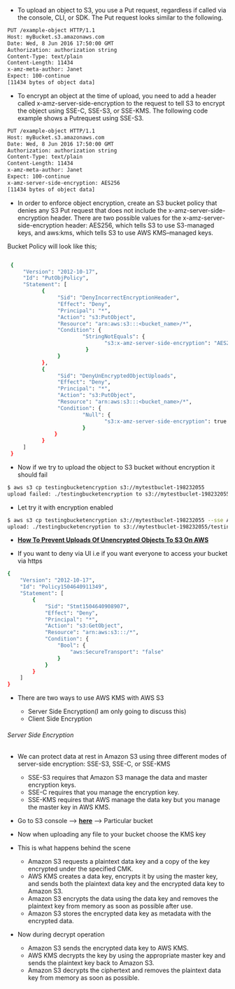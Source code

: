 * To upload an object to S3, you use a Put request, regardless if called via the console, CLI, or SDK. The Put request looks similar to the following.

```sh
PUT /example-object HTTP/1.1
Host: myBucket.s3.amazonaws.com
Date: Wed, 8 Jun 2016 17:50:00 GMT
Authorization: authorization string
Content-Type: text/plain
Content-Length: 11434
x-amz-meta-author: Janet
Expect: 100-continue
[11434 bytes of object data]
```

* To encrypt an object at the time of upload, you need to add a header called x-amz-server-side-encryption to the request to tell S3 to encrypt the object using SSE-C, SSE-S3, or SSE-KMS. The following code example shows a Putrequest using SSE-S3.

```sh
PUT /example-object HTTP/1.1
Host: myBucket.s3.amazonaws.com
Date: Wed, 8 Jun 2016 17:50:00 GMT
Authorization: authorization string  
Content-Type: text/plain
Content-Length: 11434
x-amz-meta-author: Janet
Expect: 100-continue
x-amz-server-side-encryption: AES256
[11434 bytes of object data]
```

* In order to enforce object encryption, create an S3 bucket policy that denies any S3 Put request that does not include the x-amz-server-side-encryption header. There are two possible values for the x-amz-server-side-encryption header: AES256, which tells S3 to use S3-managed keys, and aws:kms, which tells S3 to use AWS KMS–managed keys.

Bucket Policy will look like this;

```sh

 {
     "Version": "2012-10-17",
     "Id": "PutObjPolicy",
     "Statement": [
           {
                "Sid": "DenyIncorrectEncryptionHeader",
                "Effect": "Deny",
                "Principal": "*",
                "Action": "s3:PutObject",
                "Resource": "arn:aws:s3:::<bucket_name>/*",
                "Condition": {
                        "StringNotEquals": {
                               "s3:x-amz-server-side-encryption": "AES256"
                         }
                }
           },
           {
                "Sid": "DenyUnEncryptedObjectUploads",
                "Effect": "Deny",
                "Principal": "*",
                "Action": "s3:PutObject",
                "Resource": "arn:aws:s3:::<bucket_name>/*",
                "Condition": {
                        "Null": {
                               "s3:x-amz-server-side-encryption": true
                        }
               }
           }
     ]
 }
 ```

 * Now if we try to upload the object to S3 bucket without encryption it should fail

```sh
$ aws s3 cp testingbucketencryption s3://mytestbuclet-198232055
upload failed: ./testingbucketencryption to s3://mytestbuclet-198232055/testingbucketencryption An error occurred (AccessDenied) when calling the PutObject operation: Access Denied
```

* Let try it with encryption enabled

```sh
$ aws s3 cp testingbucketencryption s3://mytestbuclet-198232055 --sse AES256
upload: ./testingbucketencryption to s3://mytestbuclet-198232055/testingbucketencryption
```

* [**How To Prevent Uploads Of Unencrypted Objects To S3 On AWS**](https://aws.amazon.com/blogs/security/how-to-prevent-uploads-of-unencrypted-objects-to-amazon-s3/)

* If you want to deny via UI i.e if you want everyone to access your bucket via https

```sh
{
    "Version": "2012-10-17",
    "Id": "Policy1504640911349",
    "Statement": [
        {
            "Sid": "Stmt1504640908907",
            "Effect": "Deny",
            "Principal": "*",
            "Action": "s3:GetObject",
            "Resource": "arn:aws:s3:::/*",
            "Condition": {
                "Bool": {
                    "aws:SecureTransport": "false"
                }
            }
        }
    ]
}
```

* There are two ways to use AWS KMS with AWS S3

    * Server Side Encryption(I am only going to discuss this)
    * Client Side Encryption

###### Server Side Encryption

* We can protect data at rest in Amazon S3 using three different modes of server-side encryption: SSE-S3, SSE-C, or SSE-KMS

    * SSE-S3 requires that Amazon S3 manage the data and master encryption keys.
    * SSE-C requires that you manage the encryption key.
    * SSE-KMS requires that AWS manage the data key but you manage the master key in AWS KMS.


* Go to S3 console --> [**here**](https://s3.console.aws.amazon.com/s3) --> Particular bucket

* Now when uploading any file to your bucket choose the KMS key

* This is what happens behind the scene

    * Amazon S3 requests a plaintext data key and a copy of the key encrypted under the specified CMK.
    * AWS KMS creates a data key, encrypts it by using the master key, and sends both the plaintext data key and the encrypted data key to Amazon S3.
    * Amazon S3 encrypts the data using the data key and removes the plaintext key from memory as soon as possible after use.
    * Amazon S3 stores the encrypted data key as metadata with the encrypted data.

* Now during decrypt operation

    * Amazon S3 sends the encrypted data key to AWS KMS.
    * AWS KMS decrypts the key by using the appropriate master key and sends the plaintext key back to Amazon S3.
    * Amazon S3 decrypts the ciphertext and removes the plaintext data key from memory as soon as possible.

